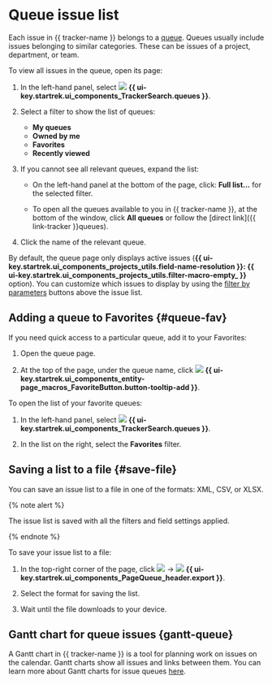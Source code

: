 # Queue issue list

Each issue in {{ tracker-name }} belongs to a [queue](../queue-intro.md). Queues usually include issues belonging to similar categories. These can be issues of a project, department, or team.

To view all issues in the queue, open its page:

1. In the left-hand panel, select ![](../../_assets/tracker/svg/queues.svg) **{{ ui-key.startrek.ui_components_TrackerSearch.queues }}**.

1. Select a filter to show the list of queues:
   * **My queues**
   * **Owned by me**
   * **Favorites**
   * **Recently viewed**

1. If you cannot see all relevant queues, expand the list:

   * On the left-hand panel at the bottom of the page, click: **Full list...** for the selected filter.

   * To open all the queues available to you in {{ tracker-name }}, at the bottom of the window, click **All queues** or follow the [direct link]({{ link-tracker }}queues).

1. Click the name of the relevant queue.

By default, the queue page only displays active issues (**{{ ui-key.startrek.ui_components_projects_utils.field-name-resolution }}: {{ ui-key.startrek.ui_components_projects_utils.filter-macro-empty_ }}** option). You can customize which issues to display by using the [filter by parameters](../manager/quick-filters.md) buttons above the issue list.

## Adding a queue to Favorites {#queue-fav}

If you need quick access to a particular queue, add it to your Favorites:

1. Open the queue page.

1. At the top of the page, under the queue name, click ![](../../_assets/tracker/svg/favourites.svg) **{{ ui-key.startrek.ui_components_entity-page_macros_FavoriteButton.button-tooltip-add }}**.

To open the list of your favorite queues:

1. In the left-hand panel, select ![](../../_assets/tracker/svg/queues.svg) **{{ ui-key.startrek.ui_components_TrackerSearch.queues }}**.

1. In the list on the right, select the **Favorites** filter.


## Saving a list to a file {#save-file}

You can save an issue list to a file in one of the formats: XML, CSV, or XLSX.

{% note alert %}

The issue list is saved with all the filters and field settings applied.

{% endnote %}

To save your issue list to a file:

1. In the top-right corner of the page, click ![](../../_assets/horizontal-ellipsis.svg) → ![](../../_assets/tracker/svg/export.svg) **{{ ui-key.startrek.ui_components_PageQueue_header.export }}**.

1. Select the format for saving the list.

1. Wait until the file downloads to your device.

## Gantt chart for queue issues {gantt-queue}

A Gantt chart in {{ tracker-name }} is a tool for planning work on issues on the calendar. Gantt charts show all issues and links between them. You can learn more about Gantt charts for issue queues [here](../gantt/queue.md).
